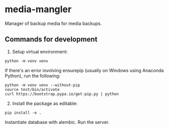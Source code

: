 media-mangler
=============

Manager of backup media for media backups.

Commands for development
------------------------

1. Setup virtual environment:
```
python -m venv venv
```

If there's an error involving ensurepip (usually on Windows using Anaconda Python), run the following:
```
python -m venv venv --without-pip
source test/bin/activate
curl https://bootstrap.pypa.io/get-pip.py | python
```

2. Install the package as editable:
```
pip install -e .
```

Instantiate database with alembic.
Run the server.
